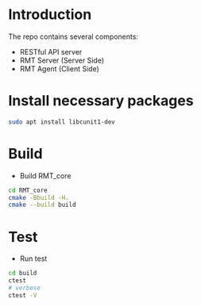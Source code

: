 # Introduction

The repo contains several components:

* RESTful API server
* RMT Server (Server Side)
* RMT Agent (Client Side)

# Install necessary packages

```bash
sudo apt install libcunit1-dev
```

# Build

* Build RMT_core

```bash
cd RMT_core
cmake -Bbuild -H.
cmake --build build
```

# Test

* Run test

```bash
cd build
ctest
# verbose
ctest -V
```
